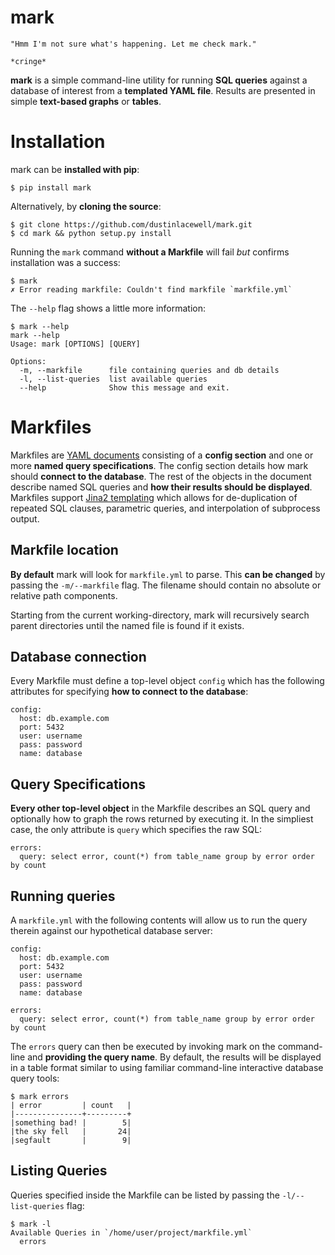 # mark

    "Hmm I'm not sure what's happening. Let me check mark."

    *cringe*


**mark** is a simple command-line utility for running **SQL queries** against a database of interest from a **templated YAML file**. Results are presented in simple **text-based graphs** or **tables**.


# Installation

mark can be **installed with pip**:

    $ pip install mark

Alternatively, by **cloning the source**:

    $ git clone https://github.com/dustinlacewell/mark.git
    $ cd mark && python setup.py install

Running the `mark` command **without a Markfile** will fail *but* confirms installation was a success:

    $ mark
    ✗ Error reading markfile: Couldn't find markfile `markfile.yml`

The `--help` flag shows a little more information:

    $ mark --help
    mark --help
    Usage: mark [OPTIONS] [QUERY]

    Options:
      -m, --markfile      file containing queries and db details
      -l, --list-queries  list available queries
      --help              Show this message and exit.

# Markfiles

Markfiles are [YAML documents](https://en.wikipedia.org/wiki/YAML) consisting of a **config section** and one or more **named query specifications**. The config section details how mark should **connect to the database**. The rest of the objects in the document describe named SQL queries and **how their results should be displayed**. Markfiles support [Jina2 templating](http://jinja.pocoo.org/docs/dev/) which allows for de-duplication of repeated SQL clauses, parametric queries, and interpolation of subprocess output.

## Markfile location

**By default** mark will look for `markfile.yml` to parse. This **can be changed** by passing the `-m/--markfile` flag. The filename should contain no absolute or relative path components.

Starting from the current working-directory, mark will recursively search parent directories until the named file is found if it exists.

## Database connection

Every Markfile must define a top-level object `config` which has the following attributes for specifying **how to connect to the database**:

    config:
      host: db.example.com
      port: 5432
      user: username
      pass: password
      name: database

## Query Specifications

**Every other top-level object** in the Markfile describes an SQL query and optionally how to graph the rows returned by executing it. In the simpliest case, the only attribute is `query` which specifies the raw SQL:

    errors:
      query: select error, count(*) from table_name group by error order by count

## Running queries

A `markfile.yml` with the following contents will allow us to run the query therein against our hypothetical database server:

    config:
      host: db.example.com
      port: 5432
      user: username
      pass: password
      name: database

    errors:
      query: select error, count(*) from table_name group by error order by count

The `errors` query can then be executed by invoking mark on the command-line and **providing the query name**. By default, the results will be displayed in a table format similar to using familiar command-line interactive database query tools:

    $ mark errors
    | error         | count   |
    |---------------+---------+
    |something bad! |        5|
    |the sky fell   |       24|
    |segfault       |        9|


## Listing Queries

Queries specified inside the Markfile can be listed by passing the `-l/--list-queries` flag:

    $ mark -l
    Available Queries in `/home/user/project/markfile.yml`
      errors

